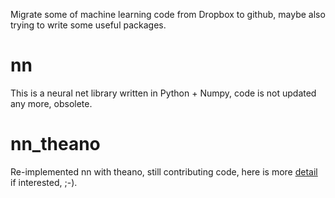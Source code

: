 
Migrate some of machine learning code from Dropbox to github, maybe also trying to write some useful packages.

# nn

This is a neural net library written in Python + Numpy, code is not updated any more, obsolete.

# nn_theano

Re-implemented nn with theano, still contributing code, here is more [detail](nn_theano/README.md) if interested, ;-).
